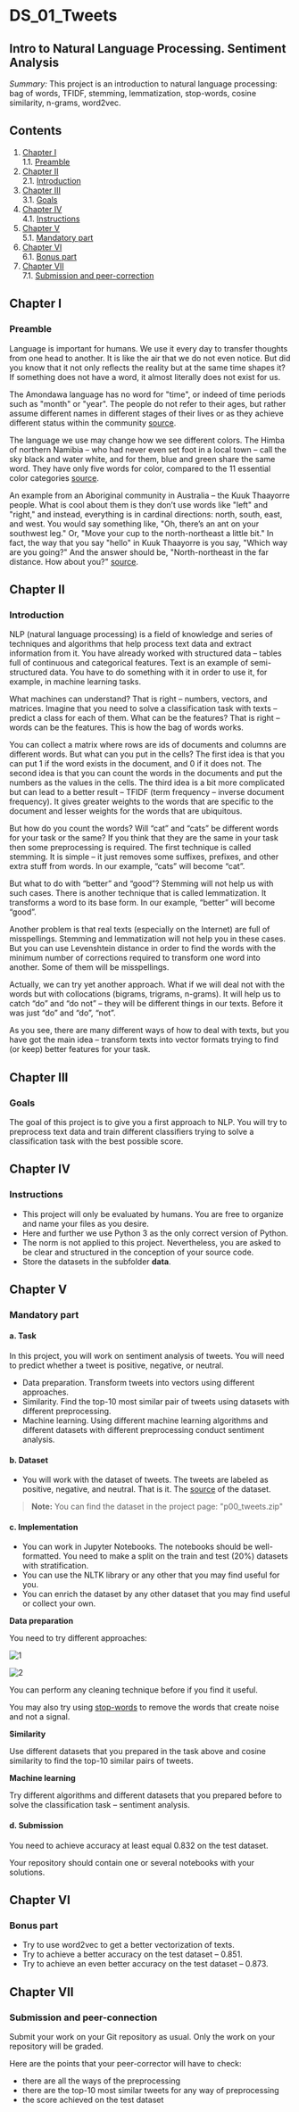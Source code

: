 # DS_01_Tweets

## Intro to Natural Language Processing. Sentiment Analysis

_Summary:_ This project is an introduction to natural language processing: bag of words, TFIDF, stemming, lemmatization,
stop-words, cosine similarity, n-grams, word2vec.

## Contents

1. [Chapter I](#chapter-i) \
   1.1. [Preamble](#preamble)
2. [Chapter II](#chapter-ii) \
   2.1. [Introduction](#introduction)
3. [Chapter III](#chapter-iii) \
   3.1. [Goals](#goals)
4. [Chapter IV](#chapter-iv) \
   4.1. [Instructions](#instructions)
5. [Chapter V](#chapter-v) \
   5.1. [Mandatory part](#mandatory-part)
6. [Chapter VI](#chapter-vi) \
   6.1. [Bonus part](#bonus-part)
7. [Chapter VII](#chapter-vii) \
   7.1. [Submission and peer-correction](#submission-and-peer-correction)

## Chapter I

### Preamble

Language is important for humans. We use it every day to transfer thoughts from one head to another. It is like the air
that we do not even notice. But did you know that it not only reflects the reality but at the same time shapes it? If
something does not have a word, it almost literally does not exist for us.

The Amondawa language has no word for "time", or indeed of time periods such as
"month" or "year". The people do not refer to their ages, but rather assume different names in different stages of their
lives or as they achieve different status within the
community [source](https://www.bbc.com/news/science-environment-13452711).

The language we use may change how we see different colors. The Himba of northern Namibia – who had never even set foot
in a local town – call the sky black and water white, and for them, blue and green share the same word. They have only
five words for color, compared to the 11 essential color
categories [source](https://www.bbc.co.uk/blogs/tv/entries/24bbc4b8-58f9-373d-a896-274ae453ef2a).

An example from an Aboriginal community in Australia – the Kuuk Thaayorre people. What is cool about them is they don’t
use words like "left" and "right," and instead, everything is in cardinal directions: north, south, east, and west. You
would say something like, "Oh, there’s an ant on your southwest leg." Or, "Move your cup to the north-northeast a little
bit." In fact, the way that you say "hello" in Kuuk Thaayorre is you say, "Which way are you going?" And the answer
should be, "North-northeast in the far distance. How about
you?" [source](https://www.ted.com/talks/lera_boroditsky_how_language_shapes_the_way_we_think/transcript?language=en).

## Chapter II

### Introduction

NLP (natural language processing) is a field of knowledge and series of techniques and algorithms that help process text
data and extract information from it. You have already worked with structured data – tables full of continuous and
categorical features. Text is an example of semi-structured data. You have to do something with it in order to use it,
for example, in machine learning tasks.

What machines can understand? That is right – numbers, vectors, and matrices. Imagine that you need to solve a
classification task with texts – predict a class for each of them. What can be the features? That is right – words can
be the features. This is how the bag of words works.

You can collect a matrix where rows are ids of documents and columns are different words. But what can you put in the
cells? The first idea is that you can put 1 if the word exists in the document, and 0 if it does not. The second idea is
that you can count the words in the documents and put the numbers as the values in the cells. The third idea is a bit
more complicated but can lead to a better result – TFIDF (term frequency – inverse document frequency). It gives greater
weights to the words that are specific to the document and lesser weights for the words that are ubiquitous.

But how do you count the words? Will “cat” and “cats” be different words for your task or the same? If you think that
they are the same in your task then some preprocessing is required. The first technique is called stemming. It is simple
– it just removes some suffixes, prefixes, and other extra stuff from words. In our example, “cats” will become “cat”.

But what to do with “better” and “good”? Stemming will not help us with such cases. There is another technique that is
called lemmatization. It transforms a word to its base form. In our example, “better” will become “good”.

Another problem is that real texts (especially on the Internet) are full of misspellings. Stemming and lemmatization
will not help you in these cases. But you can use Levenshtein distance in order to find the words with the minimum
number of corrections required to transform one word into another. Some of them will be misspellings.

Actually, we can try yet another approach. What if we will deal not with the words but with collocations (bigrams,
trigrams, n-grams). It will help us to catch “do” and “do not” – they will be different things in our texts. Before it
was just “do” and “do”, “not”.

As you see, there are many different ways of how to deal with texts, but you have got the main idea – transform texts
into vector formats trying to find (or keep) better features for your task.

## Chapter III

### Goals

The goal of this project is to give you a first approach to NLP. You will try to preprocess text data and train
different classifiers trying to solve a classification task with the best possible score.

## Chapter IV

### Instructions

* This project will only be evaluated by humans. You are free to organize and name your files as you desire.
* Here and further we use Python 3 as the only correct version of Python.
* The norm is not applied to this project. Nevertheless, you are asked to be clear and structured in the conception of
  your source code.
* Store the datasets in the subfolder **data**.

## Chapter V

### Mandatory part

#### a. Task

In this project, you will work on sentiment analysis of tweets. You will need to predict whether a tweet is positive,
negative, or neutral.

* Data preparation. Transform tweets into vectors using different approaches.
* Similarity. Find the top-10 most similar pair of tweets using datasets with different preprocessing.
* Machine learning. Using different machine learning algorithms and different datasets with different preprocessing
  conduct sentiment analysis.

#### b. Dataset

* You will work with the dataset of tweets. The tweets are labeled as positive, negative, and neutral. That is it. The
  [source](./datasets/p00_tweets.zip) of the dataset.

> **Note:** You can find the dataset in the project page: "p00_tweets.zip"

#### c. Implementation

* You can work in Jupyter Notebooks. The notebooks should be well-formatted. You need to make a split on the train and
  test (20%) datasets with stratification.
* You can use the NLTK library or any other that you may find useful for you.
* You can enrich the dataset by any other dataset that you may find useful or collect your own.

**Data preparation**

You need to try different approaches:

![1](images/DS_Project_01_Tweets_0.jpg)

![2](images/DS_Project_01_Tweets_1.jpg)

You can perform any cleaning technique before if you find it useful.

You may also try using [stop-words](https://en.wikipedia.org/wiki/Stop_word) to remove the words that create noise and
not a signal.

**Similarity**

Use different datasets that you prepared in the task above and cosine similarity to find the top-10 similar pairs of
tweets.

**Machine learning**

Try different algorithms and different datasets that you prepared before to solve the classification task – sentiment
analysis.

#### d. Submission

You need to achieve accuracy at least equal 0.832 on the test dataset.

Your repository should contain one or several notebooks with your solutions.

## Chapter VI

### Bonus part

* Try to use word2vec to get a better vectorization of texts.
* Try to achieve a better accuracy on the test dataset – 0.851.
* Try to achieve an even better accuracy on the test dataset – 0.873.

## Chapter VII

### Submission and peer-connection

Submit your work on your Git repository as usual. Only the work on your repository will be graded.

Here are the points that your peer-corrector will have to check:

* there are all the ways of the preprocessing
* there are the top-10 most similar tweets for any way of preprocessing
* the score achieved on the test dataset
